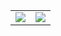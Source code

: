 <div style="display: flex; justify-content: center;">
  <table>
    <tr>
      <td>
        <a href="https://github.com/anuraghazra/github-readme-stats">
          <picture>
            <source srcset="https://github-readme-stats.vercel.app/api?username=fanu96&show_icons=true&theme=dark" media="(prefers-color-scheme: dark)" />
            <source srcset="https://github-readme-stats.vercel.app/api?username=fanu96&show_icons=true" media="(prefers-color-scheme: light), (prefers-color-scheme: no-preference)" />
            <img align="center" src="https://github-readme-stats.vercel.app/api?username=fanu96&show_icons=true" />
          </picture>
        </a>
      </td>
      <td>
        <a href="https://github.com/anuraghazra/convoychat">
          <picture>
            <source srcset="https://github-readme-stats.vercel.app/api/top-langs?username=fanu9&layout=compact&langs_count=8&theme=dark" media="(prefers-color-scheme: dark)" />
            <source srcset="https://github-readme-stats.vercel.app/api/top-langs?username=fanu96&layout=compact&langs_count=8" media="(prefers-color-scheme: light), (prefers-color-scheme: no-preference)" />
            <img align="center" src="https://github-readme-stats.vercel.app/api/top-langs?username=fanu96&layout=compact&langs_count=8" />
          </picture>
        </a>
      </td>
    </tr>
  </table>
</div>
